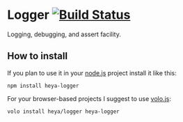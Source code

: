 # Logger [![Build Status](https://travis-ci.org/heya/logger.png?branch=master)](https://travis-ci.org/heya/logger)

Logging, debugging, and assert facility.

## How to install

If you plan to use it in your [node.js](http://nodejs.org) project install it
like this:

```
npm install heya-logger
```

For your browser-based projects I suggest to use [volo.js](http://volojs.org):

```
volo install heya/logger heya-logger
```
